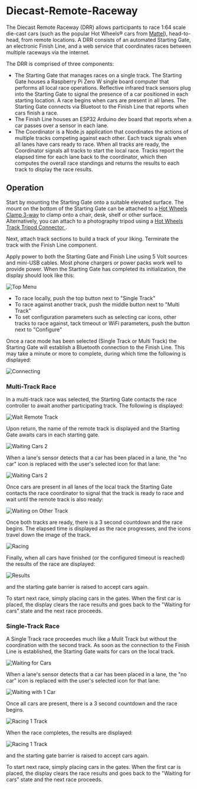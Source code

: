 # Diecast-Remote-Raceway
The Diecast Remote Raceway (DRR) allows participants to race 1:64 scale die-cast cars (such as the popular Hot Wheels® cars from 
[Mattel](https://www.mattel.com/en-us)), head-to-head, from remote locations.  A DRR consists of an automated Starting Gate, an electronic Finish Line, and a web service that coordinates races between multiple raceways via the internet.

The DRR is comprised of three components:

* The Starting Gate that manages races on a single track.  The Starting Gate houses a Raspberry Pi Zero W single board computer that performs all local race operations. Reflective infrared track sensors plug into the Starting Gate to signal the presence of a car positioned in each starting location.  A race begins when cars are present in all lanes.  The Starting Gate connects via Bluetoot to the Finish Line that reports when cars finish a race.
* The Finish Line houses an ESP32 Arduino dev board that reports when a car passes over a sensor in each lane.
* The Coordinator is a Node.js application that coordinates the actions of multiple tracks competing against each other.  Each track signals when all lanes have cars ready to race.  When all tracks are ready, the Coordinator signals all tracks to start the local race.  Tracks report the elapsed time for each lane back to the coordinator, which then computes the overall race standings and returns the results to each track to display the race results.

## Operation

Start by mounting the Starting Gate onto a suitable elevated surface. The mount on the bottom of
the Starting Gate can be attached to a [Hot Wheels Clamp
3-way](https://www.thingiverse.com/thing:4037458) to clamp onto a chair, desk, shelf or other
surface.  Alternatively, you can attach to a photography tripod using a [Hot Wheels Track Tripod Connector ](https://www.thingiverse.com/thing:4376073).

Next, attach track sections to build a track of your liking.  Terminate the track with the Finish
Line component.

Apply power to both the Starting Gate and Finish Line using 5 Volt sources
and mini-USB cables.  Most phone chargers or power packs work well to
provide power.  When the Starting Gate has completed its initialization,
the display should look like this:

![Top Menu](images/Top-Menu.png)

* To race locally, push the top button next to "Single Track"
* To race against another track, push the middle button next to "Multi Track"
* To set configuration parameters such as selecting car icons, other tracks to race against, tack timeout or WiFi parameters, push the button next to "Configure"

Once a race mode has been selected (Single Track or Multi Track) the
Starting Gate will establish a Bluetooth connection to the Finish Line.
This may take a minute or more to complete, during which time the
following is displayed:

![Connecting](images/Connecting.png)

### Multi-Track Race

In a multi-track race was selected, the Starting Gate contacts the race controller to await
another participating track.  The following is displayed:

![Wait Remote Track](images/Wait-Remote-Track.png)

Upon return, the name of the remote track is displayed
and the Starting Gate awaits cars in each starting gate.

![Waiting Cars 2](images/Waiting-Cars-2-Empty.png)

When a lane's sensor detects that a car has been placed in a lane, the "no
car" icon is replaced with the user's selected icon for that lane:

![Waiting Cars 2](images/Waiting-Cars-2.png)

Once cars are present in all lanes of the local track the Starting Gate
contacts the race coordinator to signal that the track is ready to race and wait until the
remote track is also ready:

![Waiting on Other Track](images/Waiting-Other.png)

Once both tracks are ready, there is a 3 second countdown and the
race begins.  The elapsed time is displayed as the race progresses,
and the icons travel down the image of the track.

![Racing](images/Racing.png)

Finally, when all cars have finished (or the configured timeout is reached) the results of the
race are displayed:

![Results](images/Results.png)

and the starting gate barrier is raised to accept cars again.

To start next race, simply placing cars in the gates.  When the first car is placed, the
display clears the race results and goes back to the "Waiting for cars" state and the next race
proceeds.

### Single-Track Race

A Single Track race proceedes much like a Mulit Track but without the coordination with the
second track.  As soon as the connection to the Finish Line is established, the Starting Gate
waits for cars on the local track.

![Waiting for Cars](images/Waiting-for-Cars.png)

When a lane's sensor detects that a car has been placed in a lane, the "no
car" icon is replaced with the user's selected icon for that lane:

![Waiting with 1 Car](images/Waiting-Cars-1.png)

Once all cars are present, there is a 3 second countdown and the race begins.

![Racing 1 Track](images/Racing-1-Track.png)

When the race completes, the results are displayed:

![Racing 1 Track](images/Results-1-Track.png)

and the starting gate barrier is raised to accept cars again.

To start next race, simply placing cars in the gates.  When the first car is placed, the
display clears the race results and goes back to the "Waiting for cars" state and the next race
proceeds.
